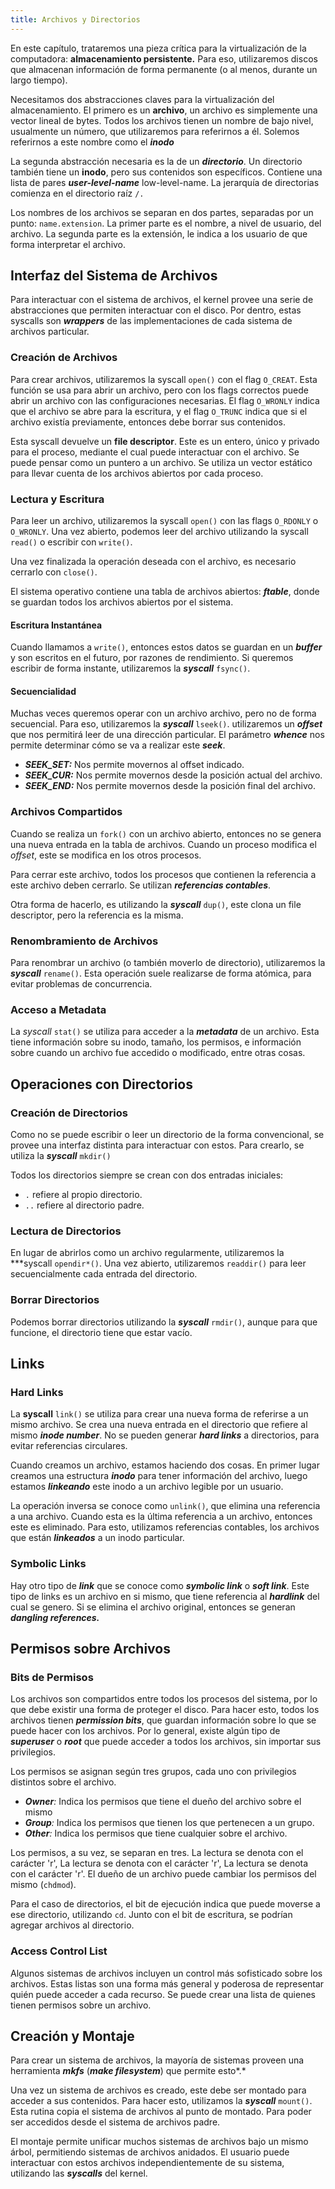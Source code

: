 ```yaml
---
title: Archivos y Directorios
---
```


En este capítulo, trataremos una pieza crítica para la virtualización de la computadora: **almacenamiento persistente.** Para eso, utilizaremos discos que almacenan información de forma permanente (o al menos, durante un largo tiempo).

Necesitamos dos abstracciones claves para la virtualización del almacenamiento. El primero es un **archivo**, un archivo es simplemente una vector lineal de bytes. Todos los archivos tienen un nombre de bajo nivel, usualmente un número, que utilizaremos para referirnos a él. Solemos referirnos a este nombre como el ***inodo***

La segunda abstracción necesaria es la de un ***directorio***. Un directorio también tiene un **inodo**, pero sus contenidos son específicos. Contiene una lista de pares ***user-level-name*** low-level-name. La jerarquía de directorias comienza en el directorio raíz `/.`

Los nombres de los archivos se separan en dos partes, separadas por un punto: `name.extension`. La primer parte es el nombre, a nivel de usuario, del archivo. La segunda parte es la extensión, le indica a los usuario de que forma interpretar el archivo.

## Interfaz del Sistema de Archivos

Para interactuar con el sistema de archivos, el kernel provee una serie de abstracciones que permiten interactuar con el disco. Por dentro, estas syscalls son ***wrappers*** de las implementaciones de cada sistema de archivos particular.

### Creación de Archivos

Para crear archivos, utilizaremos la syscall `open()` con el flag `O_CREAT`. Esta función se usa para abrir un archivo, pero con los flags correctos puede abrir un archivo con las configuraciones necesarias. El flag `O_WRONLY` indica que el archivo se abre para la escritura, y el flag `O_TRUNC` indica que si el archivo existía previamente, entonces debe borrar sus contenidos.

Esta syscall devuelve un **file descriptor**. Este es un entero, único y privado para el proceso, mediante el cual puede interactuar con el archivo. Se puede pensar como un puntero a un archivo. Se utiliza un vector estático para llevar cuenta de los archivos abiertos por cada proceso.

### Lectura y Escritura

Para leer un archivo, utilizaremos la syscall `open()` con las flags `O_RDONLY` o `O_WRONLY`. Una vez abierto, podemos leer del archivo utilizando la syscall `read()` o escribir con `write()`.

Una vez finalizada la operación deseada con el archivo, es necesario cerrarlo con `close()`.

El sistema operativo contiene una tabla de archivos abiertos: ***ftable***, donde se guardan todos los archivos abiertos por el sistema.

#### Escritura Instantánea

Cuando llamamos a `write()`, entonces estos datos se guardan en un ***buffer*** y son escritos en el futuro, por razones de rendimiento. Si queremos escribir de forma instante, utilizaremos la ***syscall*** `fsync()`.

#### Secuencialidad

Muchas veces queremos operar con un archivo archivo, pero no de forma secuencial. Para eso, utilizaremos la ***syscall*** `lseek()`. utilizaremos un ***offset*** que nos permitirá leer de una dirección particular. El parámetro ***whence*** nos permite determinar cómo se va a realizar este ***seek***.

- ***SEEK_SET:*** Nos permite movernos al offset indicado.
- ***SEEK_CUR:*** Nos permite movernos desde la posición actual del archivo.
- ***SEEK_END:*** Nos permite movernos desde la posición final del archivo.

### Archivos Compartidos

Cuando se realiza un `fork()` con un archivo abierto, entonces no se genera una nueva entrada en la tabla de archivos. Cuando un proceso modifica el *offset*, este se modifica en los otros procesos.

Para cerrar este archivo, todos los procesos que contienen la referencia a este archivo deben cerrarlo. Se utilizan ***referencias contables***.

Otra forma de hacerlo, es utilizando la ***syscall*** `dup()`, este clona un file descriptor, pero la referencia es la misma.

### Renombramiento de Archivos

Para renombrar un archivo (o también moverlo de directorio), utilizaremos la ***syscall*** `rename()`. Esta operación suele realizarse de forma atómica, para evitar problemas de concurrencia.

### Acceso a Metadata

La *syscall* `stat()` se utiliza para acceder a la ***metadata*** de un archivo. Esta tiene información sobre su inodo, tamaño, los permisos, e información sobre cuando un archivo fue accedido o modificado, entre otras cosas.

## Operaciones con Directorios

### Creación de Directorios

Como no se puede escribir o leer un directorio de la forma convencional, se provee una interfaz distinta para interactuar con estos. Para crearlo, se utiliza la ***syscall*** `mkdir()`

Todos los directorios siempre se crean con dos entradas iniciales:

- `.` refiere al propio directorio.
- `..` refiere al directorio padre.

### Lectura de Directorios

En lugar de abrirlos como un archivo regularmente, utilizaremos la ***syscall `opendir*()`. Una vez abierto, utilizaremos `readdir()` para leer secuencialmente cada entrada del directorio.

### Borrar Directorios

Podemos borrar directorios utilizando la ***syscall*** `rmdir()`, aunque para que funcione, el directorio tiene que estar vacío.

## Links

### Hard Links

La **syscall** `link()` se utiliza para crear una nueva forma de referirse a un mismo archivo. Se crea una nueva entrada en el directorio que refiere al mismo ***inode number***. No se pueden generar ***hard links*** a directorios, para evitar referencias circulares.

Cuando creamos un archivo, estamos haciendo dos cosas. En primer lugar creamos una estructura ***inodo*** para tener información del archivo, luego estamos ***linkeando*** este inodo a un archivo legible por un usuario.

La operación inversa se conoce como `unlink()`, que elimina una referencia a una archivo. Cuando esta es la última referencia a un archivo, entonces este es eliminado. Para esto, utilizamos referencias contables, los archivos que están ***linkeados*** a un inodo particular.

### Symbolic Links

Hay otro tipo de ***link*** que se conoce como ***symbolic link*** o ***soft link***. Este tipo de links es un archivo en si mismo, que tiene referencia al ***hardlink*** del cual se genero. Si se elimina el archivo original, entonces se generan ***dangling references.***

## Permisos sobre Archivos

### Bits de Permisos

Los archivos son compartidos entre todos los procesos del sistema, por lo que debe existir una forma de proteger el disco. Para hacer esto, todos los archivos tienen ***permission bits***, que guardan información sobre lo que se puede hacer con los archivos. Por lo general, existe algún tipo de ***superuser*** o ***root*** que puede acceder a todos los archivos, sin importar sus privilegios.

Los permisos se asignan según tres grupos, cada uno con privilegios distintos sobre el archivo.

- ***Owner**:* Indica los permisos que tiene el dueño del archivo sobre el mismo
- ***Group**:* Indica los permisos que tienen los que pertenecen a un grupo.
- ***Other**:* Indica los permisos que tiene cualquier sobre el archivo.

Los permisos, a su vez, se separan en tres. La lectura se denota con el carácter 'r', La lectura se denota con el carácter 'r', La lectura se denota con el carácter 'r'. El dueño de un archivo puede cambiar los permisos del mismo (`chdmod`).

Para el caso de directorios, el bit de ejecución indica que puede moverse a ese directorio, utilizando `cd`. Junto con el bit de escritura, se podrían agregar archivos al directorio.

### Access Control List

Algunos sistemas de archivos incluyen un control más sofisticado sobre los archivos. Estas listas son una forma más general y poderosa de representar quién puede acceder a cada recurso. Se puede crear una lista de quienes tienen permisos sobre un archivo.

## Creación y Montaje

Para crear un sistema de archivos, la mayoría de sistemas proveen una herramienta ***mkfs*** (***make filesystem***) que permite esto*.*

Una vez un sistema de archivos es creado, este debe ser montado para acceder a sus contenidos. Para hacer esto, utilizamos la ***syscall*** `mount()`. Esta rutina copia el sistema de archivos al punto de montado. Para poder ser accedidos desde el sistema de archivos padre.

El montaje permite unificar muchos sistemas de archivos bajo un mismo árbol, permitiendo sistemas de archivos anidados. El usuario puede interactuar con estos archivos independientemente de su sistema, utilizando las ***syscalls*** del kernel.
